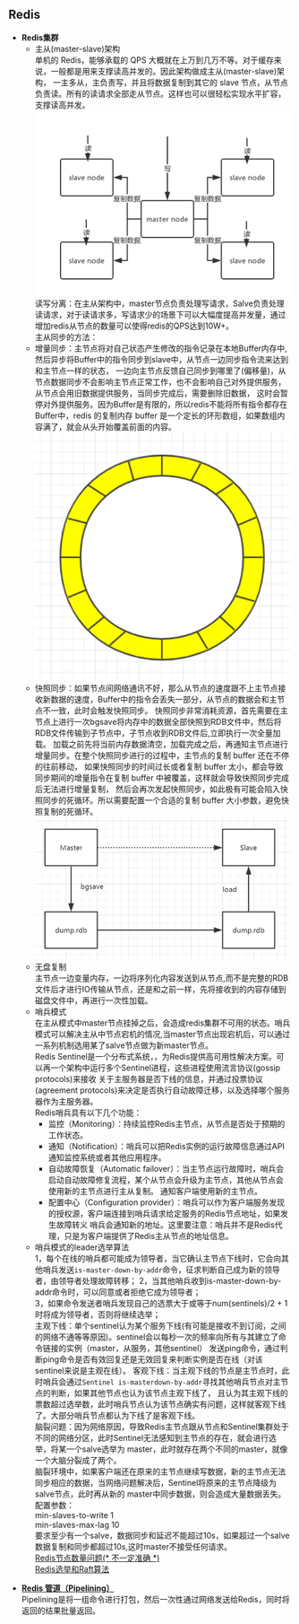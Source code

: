 ## Redis

* **Redis集群**   
    * 主从(master-slave)架构   
    单机的 Redis，能够承载的 QPS 大概就在上万到几万不等。对于缓存来说，一般都是用来支撑读高并发的。因此架构做成主从(master-slave)架构，
    一主多从，主负责写，并且将数据复制到其它的 slave 节点，从节点负责读。所有的读请求全部走从节点。这样也可以很轻松实现水平扩容，支撑读高并发。   
    ![avatar](https://github.com/NPFDamon/Study/blob/main/src/main/resources/redis/redis-master-slave.png)     
    读写分离：在主从架构中，master节点负责处理写请求，Salve负责处理读请求，对于读请求多，写请求少的场景下可以大幅度提高并发量，通过增加redis从节点的数量可以使得redis的QPS达到10W+。   
    主从同步的方法：   
    + 增量同步：主节点将对自己状态产生修改的指令记录在本地Buffer内存中,然后异步将Buffer中的指令同步到slave中，从节点一边同步指令流来达到和主节点一样的状态，
        一边向主节点反馈自己同步到哪里了(偏移量)，从节点数据同步不会影响主节点正常工作，也不会影响自己对外提供服务，从节点会用旧数据提供服务，当同步完成后，需要删除旧数据，
        这时会暂停对外提供服务。因为Buffer是有限的，所以redis不能将所有指令都存在Buffer中，redis 的复制内存 buffer 是一个定长的环形数组，如果数组内容满了，就会从头开始覆盖前面的内容。 
        ![avatar](https://github.com/NPFDamon/Study/blob/main/src/main/resources/redis/ring.png)     
    + 快照同步：如果节点间网络通讯不好，那么从节点的速度跟不上主节点接收新数据的速度，Buffer中的指令会丢失一部分，从节点的数据会和主节点不一致，此时会触发快照同步。
        快照同步非常消耗资源，首先需要在主节点上进行一次bgsave将内存中的数据全部快照到RDB文件中，然后将RDB文件传输到子节点中，子节点收到RDB文件后,立即执行一次全量加载。
        加载之前先将当前内存数据清空，加载完成之后，再通知主节点进行增量同步。在整个快照同步进行的过程中，主节点的复制 buffer 还在不停的往前移动，
        如果快照同步的时间过长或者复制 buffer 太小，都会导致同步期间的增量指令在复制 buffer 中被覆盖，这样就会导致快照同步完成后无法进行增量复制，
        然后会再次发起快照同步，如此极有可能会陷入快照同步的死循环。所以需要配置一个合适的复制 buffer 大小参数，避免快照复制的死循环。     
        ![avatar](https://github.com/NPFDamon/Study/blob/main/src/main/resources/redis/rdb.png)    
    + 无盘复制   
        主节点一边变量内存，一边将序列化内容发送到从节点,而不是完整的RDB文件后才进行IO传输从节点，还是和之前一样，先将接收到的内容存储到磁盘文件中，再进行一次性加载。   
    * 哨兵模式    
    在主从模式中master节点挂掉之后，会造成redis集群不可用的状态。哨兵模式可以解决主从中节点宕机的情况,当master节点出现宕机后，可以通过一系列机制选用某了salve节点做为新master节点。   
    Redis Sentinel是一个分布式系统，，为Redis提供高可用性解决方案。可以再一个架构中运行多个Sentinel进程，这些进程使用流言协议(gossip protocols)来接收
    关于主服务器是否下线的信息，并通过投票协议(agreement protocols)来决定是否执行自动故障迁移，以及选择哪个服务器作为主服务器。   
    Redis哨兵具有以下几个功能：
        + 监控（Monitoring）：持续监控Redis主节点，从节点是否处于预期的工作状态。   
        + 通知（Notification）：哨兵可以把Redis实例的运行故障信息通过API通知监控系统或者其他应用程序。   
        + 自动故障恢复（Automatic failover）：当主节点运行故障时，哨兵会启动自动故障修复流程，某个从节点会升级为主节点，其他从节点会使用新的主节点进行主从复制。
            通知客户端使用新的主节点。    
        + 配置中心（Configuration provider）：哨兵可以作为客户端服务发现的授权源，客户端连接到哨兵请求给定服务的Redis节点地址，如果发生故障转义
            哨兵会通知新的地址。这里要注意：哨兵并不是Redis代理，只是为客户端提供了Redis主从节点的地址信息。   
    + 哨兵模式的leader选举算法   
        1，每个在线的哨兵都可能成为领导者，当它确认主节点下线时，它会向其他哨兵发送`is-master-down-by-addr`命令，征求判断自己成为新的领导者，由领导者处理故障转移；
        2，当其他哨兵收到is-master-down-by-addr命令时，可以同意或者拒绝它成为领导者；   
        3，如果命令发送者哨兵发现自己的选票大于或等于num(sentinels)/2 + 1时将成为领导者，否则将继续选举；   
    主观下线：单个sentinel认为某个服务下线(有可能是接收不到订阅，之间的网络不通等等原因)。sentinel会以每秒一次的频率向所有与其建立了命令链接的实例（master，从服务，其他sentinel）
    发送ping命令，通过判断ping命令是否有效回复还是无效回复来判断实例是否在线（对该sentinel来说是主观在线）。
    客观下线：当主观下线的节点是主节点时，此时哨兵会通过`Sentinel is-masterdown-by-addr`寻找其他哨兵节点对主节点的判断，如果其他节点也认为该节点主观下线了，
    且认为其主观下线的票数超过选举数，此时哨兵节点认为该节点确实有问题，这样就客观下线了。大部分哨兵节点都认为下线了是客观下线。   
    脑裂问题：因为网络原因，导致Redis主节点跟从节点和Sentinel集群处于不同的网络分区，此时Sentinel无法感知到主节点的存在，就会进行选举，将某一个salve选举为
    master，此时就存在两个不同的master，就像一个大脑分裂成了两个。   
    脑裂环境中，如果客户端还在原来的主节点继续写数据，新的主节点无法同步相应的数据，当网络问题解决后，Sentinel将原来的主节点降级为salve节点，此时再从新的
    master中同步数据，则会造成大量数据丢失。   
    配置参数：   
    min-slaves-to-write 1   
    min-slaves-max-lag 10   
    要求至少有一个salve，数据同步和延迟不能超过10s，如果超过一个salve数据复制和同步都超过10s,这时master不接受任何请求。   
    [Redis节点数量问题(* 不一定准确 *)](https://cloud.tencent.com/developer/article/1535967)     
    [Redis选举和Raft算法](https://www.cnblogs.com/myd620/p/7811156.html)   
+ [**Redis 管道（Pipelining）**](https://www.huaweicloud.com/articles/70e7811129c8f1061e64862a8d3f6e79.html)     
    Pipelining是将一组命令进行打包，然后一次性通过网络发送给Redis，同时将返回的结果批量返回。   